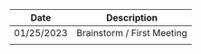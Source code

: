 | Date | Description |
|------|-------------|
|01/25/2023| Brainstorm / First Meeting|
|      |             |
